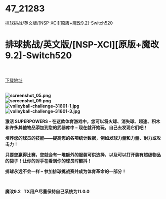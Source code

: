 # 47_21283
排球挑战/英文版/[NSP-XCI][原版+魔改9.2]-Switch520
# 排球挑战/英文版/[NSP-XCI][原版+魔改9.2]-Switch520
 <br/></br>
[下载地址](https://www.switch520.cc/article/21283 "下载地址")
<br/></br>

<p><strong><img title="screenshot_05.png" src="https://www.switch520.cc/muke_img/2021_08_17_09b9787f238a3.png" alt="screenshot_05.png"></strong><br>
<strong><img title="screenshot_09.png" src="https://www.switch520.cc/muke_img/2021_08_17_dd4e36dbf3edf.png" alt="screenshot_09.png"></strong><br>
<strong><img title="volleyball-challenge-31601-1.jpg" src="https://www.switch520.cc/muke_img/2021_08_17_cde6160270489.jpg" alt="volleyball-challenge-31601-1.jpg"></strong><br>
<strong><img title="volleyball-challenge-31601-3.jpg" src="https://www.switch520.cc/muke_img/2021_08_17_d0ef5927a3a60.jpg" alt="volleyball-challenge-31601-3.jpg">&nbsp;</strong></p>
<p><strong>激活 SUPERPOWERS – 在这款体育游戏中，您可以将火球、消失球、超速、积木和许多其他物品添加到您的武器库中 – 现在就开始玩，自己去发现它们吧！</strong></p>
<p><strong>培养您的球员的技能——提高您的各项统计数据，例如发球力量和力量、耐力或攻击力！</strong></p>
<p><strong>只要您赢得比赛，您就会有一堆额外的服装可供选择，以及可以打开装有超级物品的袋子！让你的对手在看到你的球员时颤抖！</strong></p>
<p><strong>排球永远不会一样 – 参加排球挑战赛并成为体育革命的一部分！</strong></p>
<p>&nbsp;</p>
<p><strong>魔改9.2 &nbsp;&nbsp;TX用户尽量保持自己系统为11.0.0</strong></p>
